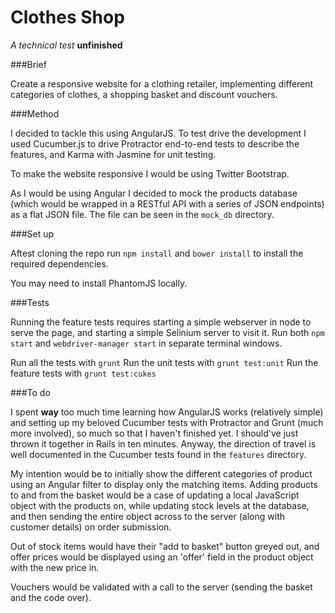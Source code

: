 Clothes Shop
============

_A technical test_
__unfinished__

###Brief

Create a responsive website for a clothing retailer, implementing different
categories of clothes, a shopping basket and discount vouchers.

###Method

I decided to tackle this using AngularJS. To test drive the development I used
Cucumber.js to drive Protractor end-to-end tests to describe the features, and
Karma with Jasmine for unit testing.

To make the website responsive I would be using Twitter Bootstrap.

As I would be using Angular I decided to mock the products database (which would
be wrapped in a RESTful API with a series of JSON endpoints) as a flat JSON
file. The file can be seen in the `mock_db` directory.

###Set up

Aftest cloning the repo run `npm install` and `bower install` to install the
required dependencies.

You may need to install PhantomJS locally.

###Tests

Running the feature tests requires starting a simple webserver in node to serve the
page, and starting a simple Selinium server to visit it. Run both `npm start`
and `webdriver-manager start` in separate terminal windows.

Run all the tests with `grunt`
Run the unit tests with `grunt test:unit`
Run the feature tests with `grunt test:cukes`

###To do

I spent **way** too much time learning how AngularJS works (relatively simple) and
setting up my beloved Cucumber tests with Protractor and Grunt (much more
involved), so much so that I haven't finished yet. I should've just thrown it together
in Rails in ten minutes. Anyway, the direction of travel is well documented in
the Cucumber tests found in the `features` directory.

My intention would be to initially show the different categories of product
using an Angular filter to display only the matching items. Adding products to
and from the basket would be a case of updating a local JavaScript object with
the products on, while updating stock levels at the database, and then
sending the entire object across to the server (along with customer details) on
order submission.

Out of stock items would have their "add to basket" button greyed out, and offer
prices would be displayed using an 'offer' field in the product object with the
new price in.

Vouchers would be validated with a call to the server (sending the basket and
the code over).
